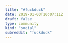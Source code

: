 ```yaml
---
title: "#fuckduck"
date: 2019-01-03T10:07:11Z
draft: false
type: community
kind: "social"
subreddit: "fuckduck"
---
```


